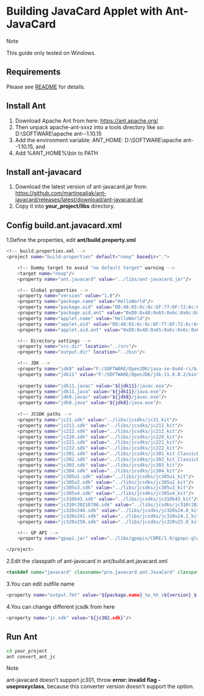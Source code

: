 # Building JavaCard Applet with Ant-JavaCard

>[!Note]
>This guide only tested on Windows.

## Requirements

Please see [README](README.md) for details.

## Install Ant

1. Download Apache Ant from here: https://ant.apache.org/
2. Then unpack apache-ant-xxxz into a tools directory like so: D:\SOFTWARE\apache ant--1.10.15
3. Add the environment variable: ANT_HOME: D:\SOFTWARE\apache ant--1.10.15, and
4. Add %ANT_HOME%\bin to PATH

## Install ant-javacard

1. Download the latest version of ant-javacard.jar from:
    https://github.com/martinpaljak/ant-javacard/releases/latest/download/ant-javacard.jar
2. Copy it into **your_project/libs** directory.

## Config build.ant.javacard.xml

1.Define the properties, edit **ant/build.property.xml**

```bash
<!-- build.properties.xml -->
<project name="build-properties" default="noop" basedir=".">

    <!-- Dummy target to avoid "no default target" warning -->
    <target name="noop"/>
	<property name="ant.javacard" value="../libs/ant-javacard.jar"/>

    <!-- Global properties -->
    <property name="version" value="1.0"/>
    <property name="package.name" value="HelloWorld"/>
    <property name="package.aid" value="D0:48:65:6c:6c:6F:77:6F:72:6c:64"/>
    <property name="package.aid.ant" value="0xD0:0x48:0x65:0x6c:0x6c:0x6F:0x77:0x6F:0x72:0x6c:0x64"/>
    <property name="applet.name" value="HelloWorld"/>
    <property name="applet.aid" value="D0:48:65:6c:6c:6F:77:6F:72:6c:64:00"/>
    <property name="applet.aid.ant" value="0xD0:0x48:0x65:0x6c:0x6c:0x6F:0x77:0x6F:0x72:0x6c:0x64:0x00"/>

    <!-- Directory settings -->
    <property name="src.dir" location="../src"/>
    <property name="output.dir" location="../bin"/>

    <!-- JDK -->
	<property name="jdk8" value="F:/SOFTWARE/OpenJDK/java-se-8u44-ri/bin"/>
	<property name="jdk11" value="F:/SOFTWARE/OpenJDK/jdk-11.0.0.2/bin"/>
	
    <property name="jdk11.javac" value="${jdk11}/javac.exe"/>
	<property name="jdk11.java" value="${jdk11}/java.exe"/>
	<property name="jdk8.javac" value="${jdk8}/javac.exe"/>
	<property name="jdk8.java" value="${jdk8}/java.exe"/>
	
	<!-- JCSDK paths -->
    <property name="jc21.sdk" value="../libs/jcsdks/jc21_kit"/>
    <property name="jc211.sdk" value="../libs/jcsdks/jc211_kit"/>
    <property name="jc212.sdk" value="../libs/jcsdks/jc212_kit"/>
    <property name="jc220.sdk" value="../libs/jcsdks/jc220_kit"/>
    <property name="jc221.sdk" value="../libs/jcsdks/jc221_kit"/>
    <property name="jc222.sdk" value="../libs/jcsdks/jc222_kit"/>
    <property name="jc301.sdk" value="../libs/jcsdks/jc301_kit_ClassicEdition"/>
    <property name="jc302.sdk" value="../libs/jcsdks/jc302_kit_ClassicEdition"/>
    <property name="jc303.sdk" value="../libs/jcsdks/jc303_kit"/>
    <property name="jc304.sdk" value="../libs/jcsdks/jc304_kit"/>
    <property name="jc305u1.sdk" value="../libs/jcsdks/jc305u1_kit"/>
    <property name="jc305u2.sdk" value="../libs/jcsdks/jc305u2_kit"/>
    <property name="jc305u3.sdk" value="../libs/jcsdks/jc305u3_kit"/>
    <property name="jc305u4.sdk" value="../libs/jcsdks/jc305u4_kit"/>
    <property name="jc310b43.sdk" value="../libs/jcsdks/jc310b43_kit"/>
    <property name="jc310r20210706.sdk" value="../libs/jcsdks/jc310r20210706_kit"/>
    <property name="jc320v240.sdk" value="../libs/jcsdks/jc320v24.0_kit"/>
    <property name="jc320v241.sdk" value="../libs/jcsdks/jc320v24.1_kit"/>
    <property name="jc320v250.sdk" value="../libs/jcsdks/jc320v25.0_kit"/>

    <!-- GP API -->
    <property name="gpapi.jar" value="../libs/gpapis/CORE/1.0/gpapi-globalplatform.jar"/>

</project>
```

2.Edit the classpath of ant-javacard in ant/build.ant.javacard.xml

```xml
<taskdef name="javacard" classname="pro.javacard.ant.JavaCard" classpath="${ant.javacard}"/>
```
3.You can edit outfile name

```bash
<property name="output.fmt" value="${package.name}_%a_%h_v${version}_${date.strs}_JC%j_%J.cap"/>
```
4.You can change different jcsdk from here

  ```bash
  <property name="jc.sdk" value="${jc302.sdk}"/>
  ```

## Run Ant   

```bash
cd your_project
ant convert_ant_jc
```

>[!NOTE]
>ant-javacard doesn't support jc301, throw **error: invalid flag -useproxyclass**, because this converter version doesn't support the option.
